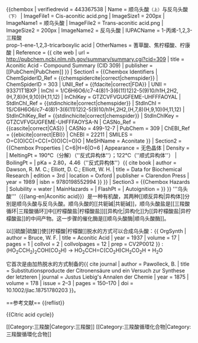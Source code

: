 {{chembox
| verifiedrevid = 443367538
| Name = 顺乌头酸<small>（上）</small>与反乌头酸<small>（下）</small>
| ImageFile1 = Cis-aconitic acid.png
|  ImageSize1 =  200px
|  ImageName1 =  顺乌头酸
| ImageFile2 = Trans-aconitic acid.png
|  ImageSize2 =  200px
|  ImageName2 =  反乌头酸
| IUPACName = 1-丙烯-1,2,3-三羧酸<br />prop-1-ene-1,2,3-tricarboxylic acid
| OtherNames = 蓍草酸、焦柠檬酸、柠康酸
| Reference = <ref>{{ cite web | url = http://pubchem.ncbi.nlm.nih.gov/summary/summary.cgi?cid=309 | title = Aconitic Acid - Compound Summary (CID 309) | publisher = [[PubChem|PubChem]] }}</ref>
| Section1 = {{Chembox Identifiers
|   ChemSpiderID_Ref = {{chemspidercite|correct|chemspider}}
| ChemSpiderID = 303
| UNII_Ref = {{fdacite|correct|FDA}}
| UNII = 93371T1BXP
| InChI = 1/C6H6O6/c7-4(8)1-3(6(11)12)2-5(9)10/h1H,2H2,(H,7,8)(H,9,10)(H,11,12)
| InChIKey = GTZCVFVGUGFEME-UHFFFAOYAL
| StdInChI_Ref = {{stdinchicite|correct|chemspider}}
| StdInChI = 1S/C6H6O6/c7-4(8)1-3(6(11)12)2-5(9)10/h1H,2H2,(H,7,8)(H,9,10)(H,11,12)
| StdInChIKey_Ref = {{stdinchicite|correct|chemspider}}
| StdInChIKey = GTZCVFVGUGFEME-UHFFFAOYSA-N
| CASNo_Ref = {{cascite|correct|CAS}}
| CASNo = 499-12-7
|   PubChem = 309
|   ChEBI_Ref = {{ebicite|correct|EBI}}
| ChEBI = 22211
| SMILES = O=C(O)CC(=CC(=O)O)C(=O)O
|   MeSHName = Aconitate
  }}
| Section2 = {{Chembox Properties
|   C=6|H=6|O=6
|   Appearance = 无色晶体
|   Density = 
|   MeltingPt = 190℃（分解）（''反式异构体''）；122℃（''顺式异构体''）
|   BoilingPt = 
|   pKa = 2.80，4.46（''反式异构体''）<ref>{{ cite book | author = Dawson, R. M. C.; Elliott, D. C.; Elliott, W. H. | title = Data for Biochemical Research | edition = 3rd | location = Oxford | publisher = Clarendon Press | year = 1989 | isbn = 9780198552994 }}</ref> 
  }}
| Section3 = {{Chembox Hazards
|   Solubility = water
|   MainHazards = 
|   FlashPt = 
|   Autoignition = 
  }}
}}
'''乌头酸'''（{{lang-en|Aconitic acid}}）是一种有机酸，其两种[[顺反异构|异构体]]分别是顺乌头酸与反乌头酸。顺乌头酸的[[共轭碱|共轭碱]]，顺乌头酸盐是[[三羧酸循环|三羧酸循环]]中[[柠檬酸盐|柠檬酸盐]][[异构化|异构化]]为[[异柠檬酸盐|异柠檬酸盐]]的中间产物。这一步骤的催化酶是[[顺乌头酸酶|顺乌头酸酶]]。

以[[硫酸|硫酸]]使[[柠檬酸|柠檬酸]]脱水的方式可以合成乌头酸：<ref>{{ OrgSynth | author = Bruce, W. F. | title = Aconitic Acid | year = 1937 | volume = 17 | pages = 1 | collvol = 2 | collvolpages = 12 | prep = CV2P0012 }}</ref>
:(HO<sub>2</sub>CCH<sub>2</sub>)<sub>2</sub>COH(CO<sub>2</sub>H)  → HO<sub>2</sub>CCH=C(CO<sub>2</sub>H)CH<sub>2</sub>CO<sub>2</sub>H  +  H<sub>2</sub>O

它首次是由加热脱水的方式制备的<ref>{{ cite journal | author = Pawolleck, B. | title = Substitutionsproducte der Citronensäure und ein Versuch zur Synthese der letzteren | journal = Justus Liebig's Annalen der Chemie | year = 1875 | volume = 178 | issue = 2–3 | pages = 150–170 | doi = 10.1002/jlac.18751780203 }}</ref>。

==参考文献==
{{reflist}}

{{Citric acid cycle}}

[[Category:三羧酸|Category:三羧酸]]
[[Category:三羧酸循環化合物|Category:三羧酸循環化合物]]